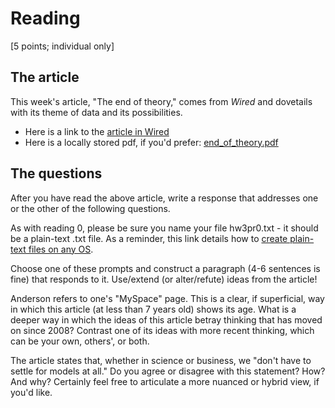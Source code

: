 # Reading

[5 points; individual only]

## The article

This week's article, "The end of theory," comes from *Wired* and dovetails with its theme of data and its possibilities.

- Here is a link to the [article in Wired](http://www.wired.com/science/discoveries/magazine/16-07/pb_theory)
- Here is a locally stored pdf, if you'd prefer: [end_of_theory.pdf](end_of_theory)

## The questions

After you have read the above article, write a response that addresses one or the other of the following questions.

As with reading 0, please be sure you name your file hw3pr0.txt - it should be a plain-text .txt file. As a reminder, this link details how to [create plain-text files on any OS](https://www.cs.hmc.edu/twiki/bin/view/CS5Spring2015/CreatingPlainTextFilesInAnyOS).

Choose one of these prompts and construct a paragraph (4-6 sentences is fine) that responds to it. Use/extend (or alter/refute) ideas from the article!

Anderson refers to one's "MySpace" page. This is a clear, if superficial, way in which this article (at less than 7 years old) shows its age. What is a deeper way in which the ideas of this article betray thinking that has moved on since 2008? Contrast one of its ideas with more recent thinking, which can be your own, others', or both. 

The article states that, whether in science or business, we "don't have to settle for models at all." Do you agree or disagree with this statement? How? And why? Certainly feel free to articulate a more nuanced or hybrid view, if you'd like.
